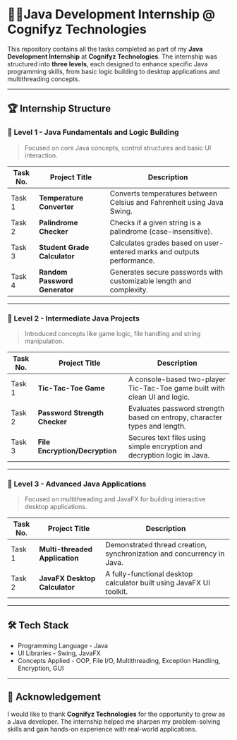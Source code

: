 # 🧑‍💻Java Development Internship @ Cognifyz Technologies

This repository contains all the tasks completed as part of my **Java Development Internship** at **Cognifyz Technologies**. The internship was structured into **three levels**, each designed to enhance specific Java programming skills, from basic logic building to desktop applications and multithreading concepts.

---

## 🏆 Internship Structure

### 📘 Level 1 - Java Fundamentals and Logic Building
> Focused on core Java concepts, control structures and basic UI interaction.

| Task No. | Project Title                 | Description                                                                |
|----------|-------------------------------|----------------------------------------------------------------------------|
| Task 1   | **Temperature Converter**     | Converts temperatures between Celsius and Fahrenheit using Java Swing.     |
| Task 2   | **Palindrome Checker**        | Checks if a given string is a palindrome (case-insensitive).               |
| Task 3   | **Student Grade Calculator**  | Calculates grades based on user-entered marks and outputs performance.     |
| Task 4   | **Random Password Generator** | Generates secure passwords with customizable length and complexity.        |

---

### 📗 Level 2 - Intermediate Java Projects
> Introduced concepts like game logic, file handling and string manipulation.

| Task No. | Project Title                   | Description                                                                |
|----------|---------------------------------|----------------------------------------------------------------------------|
| Task 1   | **Tic-Tac-Toe Game**            | A console-based two-player Tic-Tac-Toe game built with clean UI and logic. |
| Task 2   | **Password Strength Checker**   | Evaluates password strength based on entropy, character types and length.  |
| Task 3   | **File Encryption/Decryption**  | Secures text files using simple encryption and decryption logic in Java.   |

---

### 📙 Level 3 - Advanced Java Applications
> Focused on multithreading and JavaFX for building interactive desktop applications.

| Task No. | Project Title                   | Description                                                                |
|----------|---------------------------------|---------------------------------------------------------------------------|
| Task 1   | **Multi-threaded Application**  | Demonstrated thread creation, synchronization  and concurrency in Java.    |
| Task 2   | **JavaFX Desktop Calculator**   | A fully-functional desktop calculator built using JavaFX UI toolkit.       |

---

## 🛠️ Tech Stack

- Programming Language - Java
- UI Libraries - Swing, JavaFX
- Concepts Applied - OOP, File I/O, Multithreading, Exception Handling, Encryption, GUI

---

## 📌 Acknowledgement

I would like to thank **Cognifyz Technologies** for the opportunity to grow as a Java developer. The internship helped me sharpen my problem-solving skills and gain hands-on experience with real-world applications.

